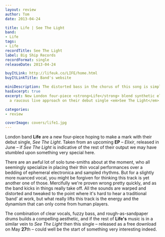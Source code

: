 ```yaml
---
layout: review
author: Tom
date: 2013-04-24

title: Life | See The Light
band:
- Life
tags:
- Life
recordTitle: See The Light
label: Big Ship Records
recordFormat: single
releaseDate: 2013-04-24

buyItLink: http://lifeuk.co/LIFE/home.html
buyItLinkTitle: Band's website

miniDescription: The distorted bass in the chorus of this song is simply fantastic.
hasExcerpt: true
excerpt: New London four-piece <strong>Life</strong> blend synthetic elements with
  a raucous live approach on their debut single <em>See The Light</em>.

categories:
- review

coverImage: covers/life1.jpg
---
```


London band **Life** are a new four-piece hoping to make a mark with their debut single, *See The Light*. Taken from an upcoming **EP** – *Elixir*, released in June – if *See The Light* is indicative of the rest of their output we may have stumbled upon something very special here.

There are an awful lot of solo tune-smiths about at the moment, who all seemingly specialize in placing their thin vocal performances over a bedding of ephemeral electronica and sampled rhythms. But for a slightly more nuanced vocal, you might be forgiven for thinking this track is yet another one of those. Mercifully we're proven wrong pretty quickly, and as the band kicks in things really take off. All the sounds are warped and distorted and tweaked to the point where it's hard to hear a traditional ‘band’ at work, but what really lifts this track is the energy and the dynamism that can only come from human players.

The combination of clear vocals, fuzzy bass, and rough-as-sandpaper drums builds a compelling aesthetic, and if the rest of **Life's** music is in a similar vein to *See The Light* then this single – released as a free download on May **27**th – could well be the start of something very interesting indeed.


